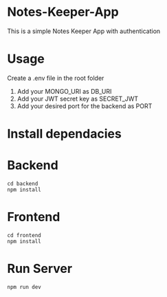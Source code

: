 
# Notes-Keeper-App
This is a simple Notes Keeper App with authentication 


# Usage
Create a .env file in the root folder
1. Add your MONGO_URI as DB_URI
2. Add your JWT secret key as SECRET_JWT
3. Add your desired port for the backend as PORT

# Install dependacies
  # Backend
    cd backend
    npm install
   
  # Frontend
    cd frontend
    npm install

# Run Server
    npm run dev
